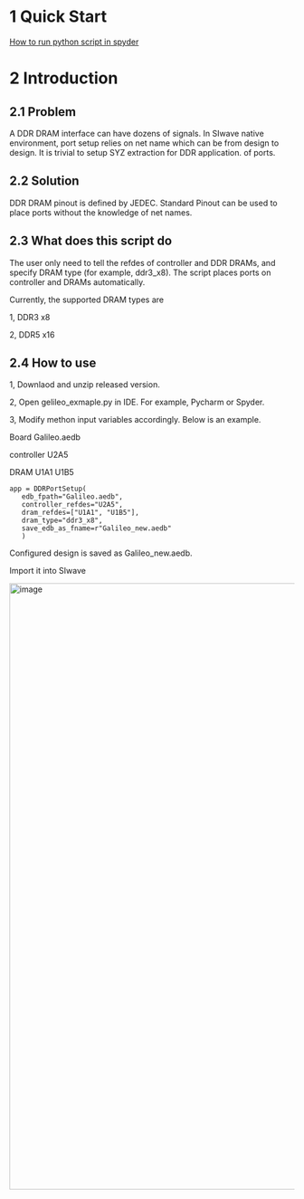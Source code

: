 # 1 Quick Start
[How to run python script in spyder](docs/HOW_TO_RUN_PYAEDT_IN_SPYDER.md)
# 2 Introduction
## 2.1 Problem
A DDR DRAM interface can have dozens of signals. In SIwave native environment, port setup relies on net name which can 
be from design to design. It is trivial to setup SYZ extraction for DDR application. 
of ports. 
## 2.2 Solution
DDR DRAM pinout is defined by JEDEC. Standard Pinout can be used to place ports without the knowledge of net names.
## 2.3 What does this script do
The user only need to tell the refdes of controller and DDR DRAMs, and specify DRAM type (for example, ddr3_x8). The
script places ports on controller and DRAMs automatically.

Currently, the supported DRAM types are

1, DDR3 x8

2, DDR5 x16
## 2.4 How to use
1, Downlaod and unzip released version.

2, Open gelileo_exmaple.py in IDE. For example, Pycharm or Spyder.

3, Modify methon input variables accordingly. Below is an example.

Board Galileo.aedb

controller U2A5

DRAM U1A1 U1B5
```
app = DDRPortSetup(
   edb_fpath="Galileo.aedb",
   controller_refdes="U2A5",
   dram_refdes=["U1A1", "U1B5"],
   dram_type="ddr3_x8",
   save_edb_as_fname=r"Galileo_new.aedb"
   )
```
Configured design is saved as Galileo_new.aedb.

Import it into SIwave

<img width="1072" alt="image" src="https://user-images.githubusercontent.com/27995305/180188430-b28e30e8-fbb1-4cce-831e-97e30c8e4d4f.png">

